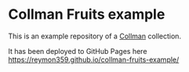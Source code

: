 # Collman Fruits example

This is an example repository of a [Collman](https://github.com/reymon359/collman) collection.

It has been deployed to GitHub Pages here https://reymon359.github.io/collman-fruits-example/
